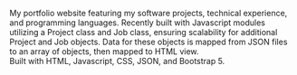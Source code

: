 My portfolio website featuring my software projects, technical experience, and programming languages.  Recently built with Javascript modules utilizing a Project class and Job class, ensuring scalability for additional Project and Job objects.  Data for these objects is mapped from JSON files to an array of objects, then mapped to HTML view.  
Built with HTML, Javascript, CSS, JSON, and Bootstrap 5.
